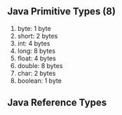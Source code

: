 ## Java Primitive Types (8)

1. byte: 1 byte
2. short: 2 bytes
3. int: 4 bytes
4. long: 8 bytes
5. float: 4 bytes
6. double: 8 bytes
7. char: 2 bytes
8. boolean: 1 byte

## Java Reference Types

